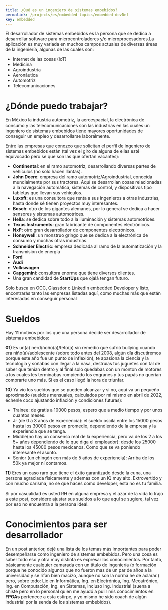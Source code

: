 ```yaml
---
title: ¿Qué es un ingeniero de sistemas embebidos?
permalink: /projects/es/embedded-topics/embedded-devDef
key: embedded
---
```



 El desarrollador de sistemas embebidos es la persona que se dedica a desarrollar software para microcontroladores y/o microprocesadores.La aplicación es muy variada en muchos campos actuales de diversas áreas de la ingeniería, algunas de las cuales son:
 + Internet de las cosas (IoT)
 + Medicina
 + Agroindustria
 + Aeronáutica
 + Automotriz
 + Telecomunicaciones

# ¿Dónde puedo trabajar?

En México la industria automotriz, la aeroespacial, la electrónica de consumo  y las telecomunicaciones  son las industrias en las cuales un ingeniero de sistemas embebidos tiene mayores oportunidades de conseguir un empleo y desarrollarse laboralmente. 

Entre las empresas que conozco que solicitan el perfil de  ingeniero de sistemas embebidos están (tal vez el giro de alguna de ellas esté equivocado pero se que son las que ofertan vacantes):

- **Continental**: en el ramo automotriz, desarrollando diversas partes de vehículos (no solo hacen llantas).
- **John Deere**: empresa del ramo automotriz/Agroindustrial, conocida mundialmente por sus tractores. Aquí se desarrollan cosas relacionadas a la navegación automática, sistemas de control, y dispositivos tipo tabletas que llevan sus vehículos.
- **Luxoft**: es una consultora que renta a sus ingenieros a otras industrias, hasta donde sé tienen proyectos muy interesantes.
- **Bosch**: otro de los gigantes alemanes, por lo general se dedica a hacer sensores y sistemas automotrices.
- **Hella**: se dedica sobre todo a la iluminación y sistemas automotrices.
- **Texas Instruments**: gran fabricante de componentes electrónicos.
- **NxP**: otro gran desarrollador de componentes electrónicos. 
- **Honeywell**: un monstruo gringo que se dedica a la electrónica de consumo y muchas otras industrias.
- **Schneider Electric**: empresa dedicada al ramo de la automatización y la transmisión de energía
- **Ford**
- **Audi**
- **Volkswagen**
- **Capgemini**: consultora enorme que tiene diversos clientes.
- Una gran candidad de **StartUps** que ojalá tengan futuro.

Solo  busca en  OCC, Glassdor o LinkedIn embedded Developer y listo, encontrarás  tanto las empresas  listadas aquí, como muchas más que están interesadas en conseguir personal 

# Sueldos

Hay **11** motivos por los que una persona decide ser desarrollador de sistemas embebidos:

**01)** Es un(a) nerd/ñoño(a)/teto(a) sin remedio que sufrió bullying cuando era niño(a)/adolescente (sobre todo antes del 2008, algún día discutiremos porque este año fue un punto de inflexión), te apasiona la ciencia y la tecnología y soñabas con llegar a la nasa, destruías tus juguetes con tal de saber que tenían dentro y  al final solo quedabas con un monton de motores a los cuales les terminabas rompiendo los engranes y tus papás no querían comprarte uno más.  Si es el caso llegó la hora de triunfar.

**10)** Ya vio los sueldos que se pueden alcanzar y si no, aquí va un pequeño aproximado (sueldos mensuales, calculados por mi mismo en abril de 2022, échenle coco ajustando inflación y condiciones futuras):

- Trainee: de gratis a 10000 pesos, espero que a medio tiempo y por unos cuantos meses.
- Jr (de 0 a 3 años de experiencia): el sueldo oscila entre los 15000 pesos hasta los 30000 pesos en promedio, dependiendo de la empresa y la experiencia que se tenga.
- Middle(no hay un consenso real de la experiencia, pero va de los 2 a los 5+ años dependiendo de lo que diga el empleador): desde los 25000 hasta los 45000 pesos mexicanos. Como que se va poniendo interesante el asunto.
- Senior (un chingón con más de 5 años de experiencia): Arriba de los 50k ya mejor ni contamos.

**11)** Eres un caso raro que tiene el éxito garantizado desde la cuna, una persona agraciada físicamente y ademas con un IQ muy alto. Extrovertido y con mucho carisma, no se que haces como developer, esta no es tu familia.

Si por casualidad es usted RH en alguna empresa y el azar de la vida lo trajo a este post, considere ajustar sus sueldos a lo que aquí se sugiere, tal vez por eso no encuentra a la persona ideal. 

# Conocimientos para ser desarrollador

En un post anterior, dejé una lista de los temas más importantes para poder desempeñarse como ingeniero de sistemas embebidos. Pero una cosa es saber todo eso y otra muy distinta es expresar los conocimientos. Por tanto, básicamente cualquier camarada con un título de ingeniería (o formación porque he conocido algunos que no fueron mas de un par de años a la universidad y se rifan bien macizo, aunque no son la norma he de aclarar.) pero, sobre todo: Lic en Informática, Ing. en Electrónica, Ing. Mecatrónico, Ing. en Computación, Ing. en Sistemas, incluso Ing. Industrial (suena a chiste pero en lo personal quien me ayudó a pulir mis conocimientos en **FPGAs** pertenece a esta estirpe, y yo mismo he sido coach de algún industrial por la senda de los sistemas embebidos).


